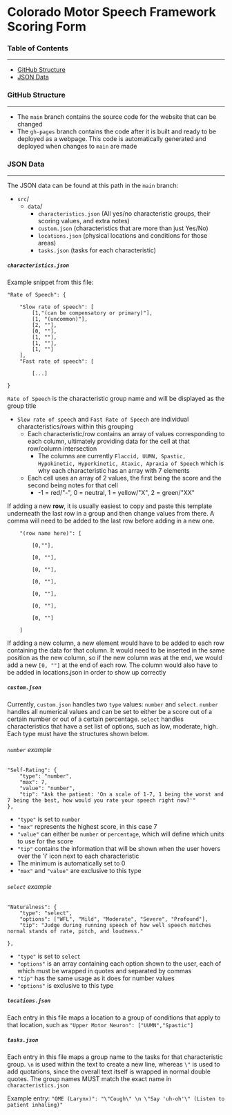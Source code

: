# Colorado Motor Speech Framework Scoring Form


### Table of Contents
---
- [GitHub Structure](#github-structure)
- [JSON Data](#json-data)


### GitHub Structure
---
- The `main` branch contains the source code for the website that can be changed
- The `gh-pages` branch contains the code after it is built and ready to be deployed as a webpage. This code is automatically generated  and deployed when changes to `main` are made


### JSON Data
---
The JSON data can be found at this path in the `main` branch:
- `src`/
	- `data`/
		- `characteristics.json` (All  yes/no characteristic groups, their scoring values, and extra notes)
		- `custom.json` (characteristics that are more than just Yes/No)
		- `locations.json` (physical locations and conditions for those areas)
		- `tasks.json` (tasks for each characteristic)


##### `characteristics.json`

Example snippet from this file:

```
"Rate of Speech": {

	"Slow rate of speech": [
		[1,"(can be compensatory or primary)"],
		[1, "(uncommon)"],
		[2, ""],
		[0, ""],
		[1, ""],
		[1, ""],
		[1, ""]
	],
	"Fast rate of speech": [
	
		[...]
		
}

```

`Rate of Speech` is the characteristic group name and will be displayed as the group title
- `Slow rate of speech` and `Fast Rate of Speech` are individual characteristics/rows within this grouping
	- Each characteristic/row contains an array of values corresponding to each column, ultimately providing data for the cell at that row/column intersection
		- The columns are currently `Flaccid, UUMN, Spastic, Hypokinetic, Hyperkinetic, Ataxic, Apraxia of Speech` which is why each characteristic has an array with 7 elements
	- Each cell uses an array of 2 values, the first being the score and the second being notes for that cell
		- -1 = red/"-", 0 = neutral, 1 = yellow/"X", 2 = green/"XX"

If adding a new **row**, it is usually easiest to copy and paste this template underneath the last row in a group and then change values from there. A comma will need to be added to the last row before adding in a new one.

```
	"(row name here)": [

		[0,""],

		[0, ""],

		[0, ""],

		[0, ""],

		[0, ""],

		[0, ""],

		[0, ""]

	]
```


If adding a new column, a new element would have to be added to each row containing the data for that column. It would need to be inserted in the same position as the new column, so if the new column was at the end, we would add  a new `[0, ""]` at the end of each row. The column would also have to be added in locations.json in order to show up correctly


##### `custom.json`

Currently, `custom.json` handles two `type` values: `number` and `select`. `number` handles all numerical values and can be set to either be a score out of a certain number or out of a certain percentage. `select` handles characteristics that have a set list of options, such as low, moderate, high. Each type must have the structures shown below.

###### `number` example

```
"Self-Rating": {
	"type": "number",
	"max": 7,
	"value": "number",
	"tip": "Ask the patient: 'On a scale of 1-7, 1 being the worst and 7 being the best, how would you rate your speech right now?'"
},
```

- `"type"` is set to `number`
- `"max"` represents the highest score, in this case 7
- `"value"` can either be `number` or `percentage`, which will define which units to use for the score
- `"tip"` contains the information that will be shown when the user hovers over the 'i' icon next to each characteristic
- The minimum is automatically set to 0
- `"max"` and `"value"` are exclusive to this type

###### `select` example


```
"Naturalness": {
	"type": "select",
	"options": ["WFL", "Mild", "Moderate", "Severe", "Profound"],
	"tip": "Judge during running speech of how well speech matches normal stands of rate, pitch, and loudness."

},
```

- `"type"` is set to `select`
- `"options"` is an array containing each option shown to the user, each of which must be wrapped in quotes and separated by commas
- `"tip"` has the same usage as it does for number values
- `"options"` is exclusive to this type


##### `locations.json`

Each entry in this file maps a location to a group of conditions that apply to that location, such as `"Upper Motor Neuron": ["UUMN","Spastic"]`


##### `tasks.json`

Each entry in this file maps a group name to the tasks for that characteristic group. `\n` is used within the text to create a new line, whereas `\"` is used to add quotations, since the overall text itself is wrapped in normal double quotes. The group names MUST match the exact name in `characteristics.json`

Example entry: `"OME (Larynx)": "\"Cough\" \n \"Say 'uh-oh'\" (Listen to patient inhaling)"`



